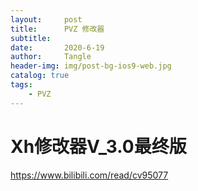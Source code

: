 ```yaml
---
layout:     post
title:      PVZ 修改器
subtitle:   
date:       2020-6-19
author:     Tangle
header-img: img/post-bg-ios9-web.jpg
catalog: true
tags:
    - PVZ
---
```


# Xh修改器V_3.0最终版

https://www.bilibili.com/read/cv95077
